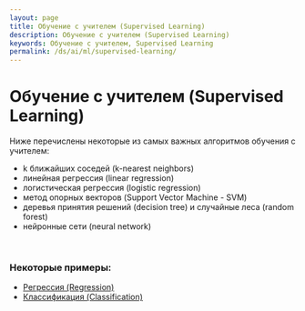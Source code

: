 ```yaml
---
layout: page
title: Обучение с учителем (Supervised Learning)
description: Обучение с учителем (Supervised Learning)
keywords: Обучение с учителем, Supervised Learning
permalink: /ds/ai/ml/supervised-learning/
---
```


# Обучение с учителем (Supervised Learning)

Ниже перечислены некоторые из самых важных алгоритмов обучения с учителем:

- k ближайших соседей (k-nearest neighbors)
- линейная регрессия (linear regression)
- логистическая регрессия (logistic regression)
- метод опорных векторов (Support Vector Machine - SVM)
- деревья принятия решений (decision tree) и случайные леса (random forest)
- нейронные сети (neural network)

<br/>

### Некоторые примеры:

- <a href="/ds/ai/ml/supervised-learning/regression/">Регрессия (Regression)</a>
- <a href="/ds/ai/ml/supervised-learning/classification/">Классификация (Classification)</a>
